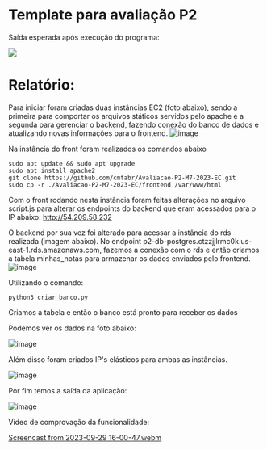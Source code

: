 # Template para avaliação P2

Saída esperada após execução do programa:

<img src="./media/tela-front.png" display="flex">

# Relatório: 
Para iniciar foram criadas duas instâncias EC2 (foto abaixo), sendo a primeira para comportar os arquivos státicos servidos pelo apache e a segunda para gerenciar o backend, fazendo conexão do banco de dados e atualizando novas informações para o frontend.
![image](https://github.com/cmtabr/Avaliacao-P2-M7-2023-EC/assets/99201276/a03228f3-41ae-4baa-b325-99075704cd78)

Na instância do front foram realizados os comandos abaixo
```
sudo apt update && sudo apt upgrade
sudo apt install apache2 
git clone https://github.com/cmtabr/Avaliacao-P2-M7-2023-EC.git
sudo cp -r ./Avaliacao-P2-M7-2023-EC/frontend /var/www/html
```

Com o front rodando nesta instância foram feitas alterações no arquivo script.js para alterar os endpoints do backend que eram acessados para o IP abaixo: 
http://54.209.58.232

O backend por sua vez foi alterado para acessar a instância do rds realizada (imagem abaixo). No endpoint p2-db-postgres.ctzzjjlrmc0k.us-east-1.rds.amazonaws.com, fazemos a conexão com o rds e então criamos a tabela minhas_notas para armazenar os dados enviados pelo frontend.
![image](https://github.com/cmtabr/Avaliacao-P2-M7-2023-EC/assets/99201276/22bd3d67-d8af-4c83-a696-685d1f0f2ddd)

Utilizando o comando: 
```
python3 criar_banco.py
```
Criamos a tabela e então o banco está pronto para receber os dados

Podemos ver os dados na foto abaixo: 

![image](https://github.com/cmtabr/Avaliacao-P2-M7-2023-EC/assets/99201276/c287b2c4-05ae-4bc9-bdc2-f8ef832ec752)

Além disso foram criados IP's elásticos para ambas as instâncias. 

![image](https://github.com/cmtabr/Avaliacao-P2-M7-2023-EC/assets/99201276/889e6523-5795-4bb4-8188-fca2a4e397af)

Por fim temos a saída da aplicação: 

![image](https://github.com/cmtabr/Avaliacao-P2-M7-2023-EC/assets/99201276/d424366c-2a1a-4358-b555-4819960eaee3)


Vídeo de comprovação da funcionalidade: 

[Screencast from 2023-09-29 16-00-47.webm](https://github.com/cmtabr/Avaliacao-P2-M7-2023-EC/assets/99201276/0ec1d54d-fd00-4969-943a-263ef32b504c)

